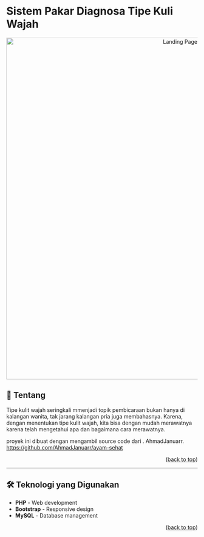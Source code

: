 # Sistem Pakar Diagnosa Tipe Kuli Wajah

<div align="center" id="top">
  <img src="gambar/demo/landing-page.png" width="900" alt="Landing Page" />
</div>

## 📖 Tentang

Tipe kulit wajah seringkali mmenjadi topik pembicaraan bukan hanya di kalangan wanita, tak jarang kalangan pria juga membahasnya. Karena, dengan menentukan tipe kulit wajah, kita bisa dengan mudah merawatnya karena telah mengetahui apa dan bagaimana cara merawatnya.

proyek ini dibuat dengan mengambil source code dari <a href="https://github.com/AhmadJanuarr/ayam-sehat"></a>. AhmadJanuarr. https://github.com/AhmadJanuarr/ayam-sehat

<p align="right">(<a href="#top">back to top</a>)</p>

---

## 🛠️ Teknologi yang Digunakan

- **PHP** - Web development
- **Bootstrap** - Responsive design
- **MySQL** - Database management

<p align="right">(<a href="#readme-top">back to top</a>)</p>
